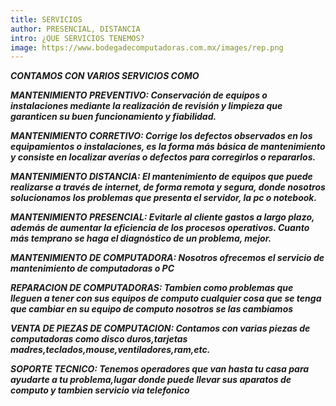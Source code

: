 ```yaml
--- 
title: SERVICIOS
author: PRESENCIAL, DISTANCIA
intro: ¿QUE SERVICIOS TENEMOS?
image: https://www.bodegadecomputadoras.com.mx/images/rep.png
---
```


**_CONTAMOS CON VARIOS SERVICIOS COMO_**

**_MANTENIMIENTO PREVENTIVO: Conservación de equipos o instalaciones mediante la realización de revisión y limpieza que garanticen su buen funcionamiento y fiabilidad._**

**_MANTENIMIENTO CORRETIVO: Corrige los defectos observados en los equipamientos o instalaciones, es la forma más básica de mantenimiento y consiste en localizar averías o defectos para corregirlos o repararlos._**

**_MANTENIMIENTO DISTANCIA: El mantenimiento de equipos que puede realizarse a través de internet, de forma remota y segura, donde nosotros solucionamos los problemas que presenta el servidor, la pc o notebook._**

**_MANTENIMIENTO PRESENCIAL: Evitarle al cliente gastos a largo plazo, además de aumentar la eficiencia de los procesos operativos. Cuanto más temprano se haga el diagnóstico de un problema, mejor._**

**_MANTENIMIENTO DE COMPUTADORA: Nosotros ofrecemos el servicio de mantenimiento de computadoras o PC_**

**_REPARACION DE COMPUTADORAS: Tambien como problemas que lleguen a tener con sus equipos de computo cualquier cosa que se tenga que cambiar en su equipo de computo nosotros se las cambiamos_**

**_VENTA DE PIEZAS DE COMPUTACION: Contamos con varias piezas de computadoras como disco duros,tarjetas madres,teclados,mouse,ventiladores,ram,etc._**

**_SOPORTE TECNICO: Tenemos operadores que van hasta tu casa para ayudarte a tu problema,lugar donde puede llevar sus aparatos de computo y tambien servicio via telefonico_** 


